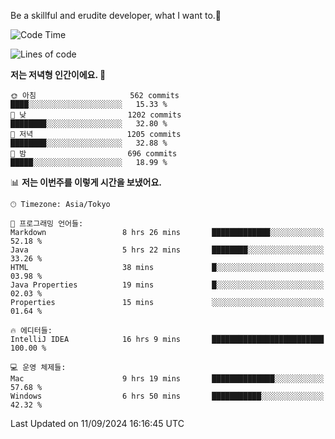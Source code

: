 Be a skillful and erudite developer, what I want to.👶

<!--START_SECTION:waka-->
![Code Time](http://img.shields.io/badge/Code%20Time-1%2C255%20hrs%2047%20mins-blue)

![Lines of code](https://img.shields.io/badge/%EC%A0%80%EB%8A%94%20%EC%97%AC%ED%83%9C%EA%B9%8C%EC%A7%80%20-2.7%20million%20%EC%A4%84%EC%9D%98%20%EC%BD%94%EB%93%9C%EB%A5%BC%20%EC%9E%91%EC%84%B1%ED%96%88%EC%96%B4%EC%9A%94.-blue)

**저는 저녁형 인간이에요. 🦉** 

```text
🌞 아침                     562 commits         ████░░░░░░░░░░░░░░░░░░░░░   15.33 % 
🌆 낮　                     1202 commits        ████████░░░░░░░░░░░░░░░░░   32.80 % 
🌃 저녁                     1205 commits        ████████░░░░░░░░░░░░░░░░░   32.88 % 
🌙 밤　                     696 commits         █████░░░░░░░░░░░░░░░░░░░░   18.99 % 
```


📊 **저는 이번주를 이렇게 시간을 보냈어요.** 

```text
🕑︎ Timezone: Asia/Tokyo

💬 프로그래밍 언어들: 
Markdown                 8 hrs 26 mins       █████████████░░░░░░░░░░░░   52.18 % 
Java                     5 hrs 22 mins       ████████░░░░░░░░░░░░░░░░░   33.26 % 
HTML                     38 mins             █░░░░░░░░░░░░░░░░░░░░░░░░   03.98 % 
Java Properties          19 mins             █░░░░░░░░░░░░░░░░░░░░░░░░   02.03 % 
Properties               15 mins             ░░░░░░░░░░░░░░░░░░░░░░░░░   01.64 % 

🔥 에디터들: 
IntelliJ IDEA            16 hrs 9 mins       █████████████████████████   100.00 % 

💻 운영 체제들: 
Mac                      9 hrs 19 mins       ██████████████░░░░░░░░░░░   57.68 % 
Windows                  6 hrs 50 mins       ███████████░░░░░░░░░░░░░░   42.32 % 
```


 Last Updated on 11/09/2024 16:16:45 UTC
<!--END_SECTION:waka-->
